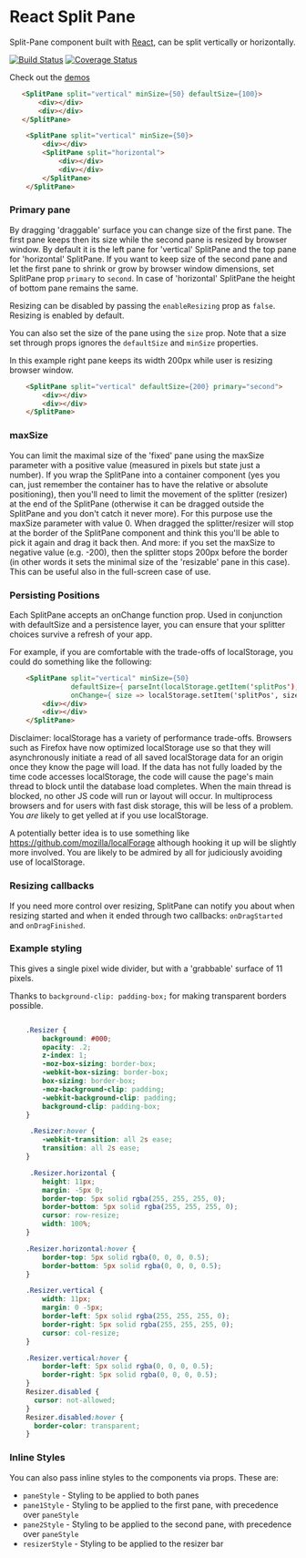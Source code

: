 # React Split Pane

Split-Pane component built with [React](http://facebook.github.io/react), can be split vertically or horizontally.


[![Build Status](https://img.shields.io/travis/tomkp/react-split-pane/master.svg?style=flat-square)](https://travis-ci.org/tomkp/react-split-pane)
[![Coverage Status](https://img.shields.io/coveralls/tomkp/react-split-pane/master.svg?style=flat-square)](https://coveralls.io/r/tomkp/react-split-pane)


Check out the [demos](http://react-split-pane.surge.sh/)


```html
   <SplitPane split="vertical" minSize={50} defaultSize={100}>
       <div></div>
       <div></div>
   </SplitPane>
```

```html
    <SplitPane split="vertical" minSize={50}>
        <div></div>
        <SplitPane split="horizontal">
            <div></div>
            <div></div>
        </SplitPane>
    </SplitPane>
```

### Primary pane

By dragging 'draggable' surface you can change size of the first pane.
The first pane keeps then its size while the second pane is resized by browser window.
By default it is the left pane for 'vertical' SplitPane and the top pane for 'horizontal' SplitPane.
If you want to keep size of the second pane and let the first pane to shrink or grow by browser window dimensions,
set SplitPane prop `primary` to `second`. In case of 'horizontal' SplitPane the height of bottom pane remains the same.

Resizing can be disabled by passing the `enableResizing` prop as `false`. Resizing is enabled by default.

You can also set the size of the pane using the `size` prop. Note that a size set through props ignores the `defaultSize` and `minSize` properties.

In this example right pane keeps its width 200px while user is resizing browser window.

```html
    <SplitPane split="vertical" defaultSize={200} primary="second">
        <div></div>
        <div></div>
    </SplitPane>
```

### maxSize
You can limit the maximal size of the 'fixed' pane using the maxSize parameter with a positive value (measured in pixels but state just a number).
If you wrap the SplitPane into a container component (yes you can, just remember the container has to have the relative or absolute positioning),
then you'll need to limit the movement of the splitter (resizer) at the end of the SplitPane (otherwise it can be dragged outside the SplitPane
and you don't catch it never more). For this purpose use the maxSize parameter with value 0. When dragged the splitter/resizer will stop at the border
of the SplitPane component and think this you'll be able to pick it again and drag it back then.
And more: if you set the maxSize to negative value (e.g. -200), then the splitter stops 200px before the border (in other words it sets the minimal
size of the 'resizable' pane in this case). This can be useful also in the full-screen case of use.

### Persisting Positions

Each SplitPane accepts an onChange function prop.  Used in conjunction with
defaultSize and a persistence layer, you can ensure that your splitter choices
survive a refresh of your app.

For example, if you are comfortable with the trade-offs of localStorage, you
could do something like the following:

```html
    <SplitPane split="vertical" minSize={50}
               defaultSize={ parseInt(localStorage.getItem('splitPos'), 10) }
               onChange={ size => localStorage.setItem('splitPos', size) }>
        <div></div>
        <div></div>
    </SplitPane>
```

Disclaimer: localStorage has a variety of performance trade-offs.  Browsers such
as Firefox have now optimized localStorage use so that they will asynchronously
initiate a read of all saved localStorage data for an origin once they know the
page will load.  If the data has not fully loaded by the time code accesses
localStorage, the code will cause the page's main thread to block until the
database load completes.  When the main thread is blocked, no other JS code will
run or layout will occur.  In multiprocess browsers and for users with fast
disk storage, this will be less of a problem.  You *are* likely to get yelled at
if you use localStorage.

A potentially better idea is to use something like
https://github.com/mozilla/localForage although hooking it up will be slightly
more involved.  You are likely to be admired by all for judiciously avoiding
use of localStorage.

### Resizing callbacks

If you need more control over resizing, SplitPane can notify you about when resizing started
and when it ended through two callbacks: `onDragStarted` and `onDragFinished`.

### Example styling

This gives a single pixel wide divider, but with a 'grabbable' surface of 11 pixels.

Thanks to ```background-clip: padding-box;``` for making transparent borders possible.


```css

    .Resizer {
        background: #000;
        opacity: .2;
        z-index: 1;
        -moz-box-sizing: border-box;
        -webkit-box-sizing: border-box;
        box-sizing: border-box;
        -moz-background-clip: padding;
        -webkit-background-clip: padding;
        background-clip: padding-box;
    }

     .Resizer:hover {
        -webkit-transition: all 2s ease;
        transition: all 2s ease;
    }

     .Resizer.horizontal {
        height: 11px;
        margin: -5px 0;
        border-top: 5px solid rgba(255, 255, 255, 0);
        border-bottom: 5px solid rgba(255, 255, 255, 0);
        cursor: row-resize;
        width: 100%;
    }

    .Resizer.horizontal:hover {
        border-top: 5px solid rgba(0, 0, 0, 0.5);
        border-bottom: 5px solid rgba(0, 0, 0, 0.5);
    }

    .Resizer.vertical {
        width: 11px;
        margin: 0 -5px;
        border-left: 5px solid rgba(255, 255, 255, 0);
        border-right: 5px solid rgba(255, 255, 255, 0);
        cursor: col-resize;
    }

    .Resizer.vertical:hover {
        border-left: 5px solid rgba(0, 0, 0, 0.5);
        border-right: 5px solid rgba(0, 0, 0, 0.5);
    }
    Resizer.disabled {
      cursor: not-allowed;
    }
    Resizer.disabled:hover {
      border-color: transparent;
    }

 ```
### Inline Styles

You can also pass inline styles to the components via props. These are:

 * `paneStyle` - Styling to be applied to both panes
 * `pane1Style` - Styling to be applied to the first pane, with precedence over `paneStyle`
 * `pane2Style` - Styling to be applied to the second pane, with precedence over `paneStyle`
 * `resizerStyle` - Styling to be applied to the resizer bar
